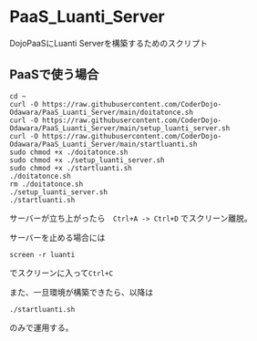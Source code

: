 # PaaS_Luanti_Server
DojoPaaSにLuanti Serverを構築するためのスクリプト


## PaaSで使う場合
```shell
cd ~
curl -O https://raw.githubusercontent.com/CoderDojo-Odawara/PaaS_Luanti_Server/main/doitatonce.sh
curl -O https://raw.githubusercontent.com/CoderDojo-Odawara/PaaS_Luanti_Server/main/setup_luanti_server.sh
curl -O https://raw.githubusercontent.com/CoderDojo-Odawara/PaaS_Luanti_Server/main/startluanti.sh
sudo chmod +x ./doitatonce.sh
sudo chmod +x ./setup_luanti_server.sh
sudo chmod +x ./startluanti.sh
./doitatonce.sh
rm ./doitatonce.sh
./setup_luanti_server.sh
./startluanti.sh
```
サーバーが立ち上がったら　`Ctrl+A -> Ctrl+D` でスクリーン離脱。

サーバーを止める場合には
```shell
screen -r luanti
```
でスクリーンに入って`Ctrl+C`

また、一旦環境が構築できたら、以降は
```
./startluanti.sh
```
のみで運用する。
